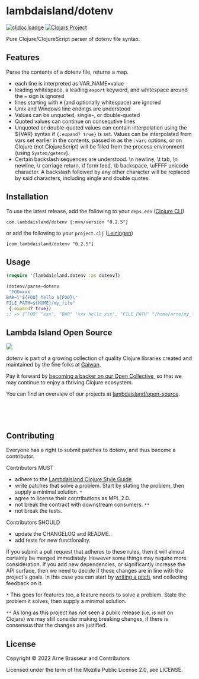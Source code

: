 # lambdaisland/dotenv

<!-- badges -->
[![cljdoc badge](https://cljdoc.org/badge/com.lambdaisland/dotenv)](https://cljdoc.org/d/com.lambdaisland/dotenv) [![Clojars Project](https://img.shields.io/clojars/v/com.lambdaisland/dotenv.svg)](https://clojars.org/com.lambdaisland/dotenv)
<!-- /badges -->

Pure Clojure/ClojureScript parser of dotenv file syntax.

## Features

Parse the contents of a dotenv file, returns a map.

- each line is interpreted as VAR_NAME=value
- leading whitespace, a leading `export` keyword, and whitespace around the `=` sign is ignored
- lines starting with `#` (and optionally whitespace) are ignored
- Unix and Windows line endings are understood
- Values can be unquoted, single-, or double-quoted
- Quoted values can continue on consequtive lines
- Unquoted or double-quoted values can contain interpolation using the ${VAR}
  syntax if `{:expand? true}` is set. Values can be interpolated from vars set
  earlier in the contents, passed in as the `:vars` options, or on Clojure (not
  ClojureScript) will be filled from the process environment (using
  `System/getenv`).
- Certain backslash sequences are understood. \\n newline, \\t tab, \\n
  newline, \\r carriage return, \\f form feed, \\b backspace, \uFFFF unicode
  character. A backslash followed by any other character will be replaced by
  said characters, including single and double quotes.
  
<!-- installation -->
## Installation

To use the latest release, add the following to your `deps.edn` ([Clojure CLI](https://clojure.org/guides/deps_and_cli))

```
com.lambdaisland/dotenv {:mvn/version "0.2.5"}
```

or add the following to your `project.clj` ([Leiningen](https://leiningen.org/))

```
[com.lambdaisland/dotenv "0.2.5"]
```
<!-- /installation -->

## Usage

```clj
(require '[lambdaisland.dotenv :as dotenv])

(dotenv/parse-dotenv
 "FOO=xxx
BAR=\"${FOO} hello ${FOO}\"
FILE_PATH=${HOME}/my_file"
 {:expand? true})
;; => {"FOO" "xxx", "BAR" "xxx hello xxx", "FILE_PATH" "/home/arne/my_file"}
```

<!-- opencollective -->
## Lambda Island Open Source

<img align="left" src="https://github.com/lambdaisland/open-source/raw/master/artwork/lighthouse_readme.png">

&nbsp;

dotenv is part of a growing collection of quality Clojure libraries created and maintained
by the fine folks at [Gaiwan](https://gaiwan.co).

Pay it forward by [becoming a backer on our Open Collective](http://opencollective.com/lambda-island),
so that we may continue to enjoy a thriving Clojure ecosystem.

You can find an overview of our projects at [lambdaisland/open-source](https://github.com/lambdaisland/open-source).

&nbsp;

&nbsp;
<!-- /opencollective -->

<!-- contributing -->
## Contributing

Everyone has a right to submit patches to dotenv, and thus become a contributor.

Contributors MUST

- adhere to the [LambdaIsland Clojure Style Guide](https://nextjournal.com/lambdaisland/clojure-style-guide)
- write patches that solve a problem. Start by stating the problem, then supply a minimal solution. `*`
- agree to license their contributions as MPL 2.0.
- not break the contract with downstream consumers. `**`
- not break the tests.

Contributors SHOULD

- update the CHANGELOG and README.
- add tests for new functionality.

If you submit a pull request that adheres to these rules, then it will almost
certainly be merged immediately. However some things may require more
consideration. If you add new dependencies, or significantly increase the API
surface, then we need to decide if these changes are in line with the project's
goals. In this case you can start by [writing a pitch](https://nextjournal.com/lambdaisland/pitch-template),
and collecting feedback on it.

`*` This goes for features too, a feature needs to solve a problem. State the problem it solves, then supply a minimal solution.

`**` As long as this project has not seen a public release (i.e. is not on Clojars)
we may still consider making breaking changes, if there is consensus that the
changes are justified.
<!-- /contributing -->

<!-- license -->
## License

Copyright &copy; 2022 Arne Brasseur and Contributors

Licensed under the term of the Mozilla Public License 2.0, see LICENSE.
<!-- /license -->
